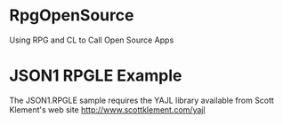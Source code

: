 # RpgOpenSource
Using RPG and CL to Call Open Source Apps

# JSON1 RPGLE Example
The JSON1.RPGLE sample requires the YAJL library available from Scott Klement's web site
http://www.scottklement.com/yajl



